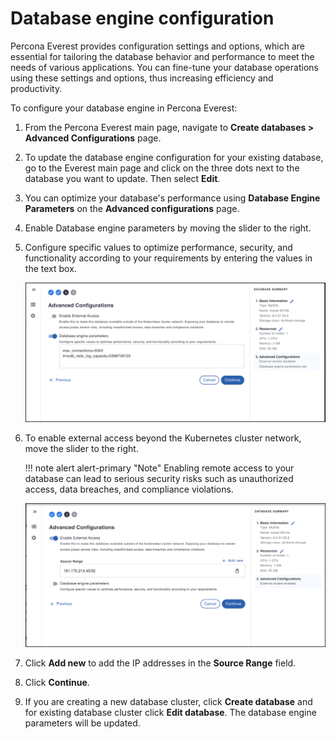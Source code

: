 # Database engine configuration

Percona Everest provides configuration settings and options, which are essential for tailoring the database behavior and performance to meet the needs of various applications. You can fine-tune your database operations using these settings and options, thus increasing efficiency and productivity.

To configure your database engine in Percona Everest:

1. From the Percona Everest main page, navigate to **Create databases > Advanced Configurations** page.
2. To update the database engine configuration for your existing database, go to the Everest main page and click on the three dots next to the database you want to update. Then select **Edit**.
3. You can optimize your database's performance using **Database Engine Parameters** on the **Advanced configurations** page.
4. Enable Database engine parameters by moving the slider to the right.
5. Configure specific values to optimize performance, security, and functionality according to your requirements by entering the values in the text box.

    ![!image](images/everest_adv_config.png)

6. To enable external access beyond the Kubernetes cluster network, move the slider to the right.

    !!! note alert alert-primary "Note"
        Enabling remote access to your database can lead to serious security risks such as unauthorized access, data breaches, and compliance violations.
    
    ![!image](images/everest_adv_config_ip_source.png)

7. Click **Add new** to add the IP addresses in the **Source Range** field.

8. Click **Continue**.

9. If you are creating a new database cluster, click **Create database** and for existing database cluster click **Edit database**. The database engine parameters will be updated.
